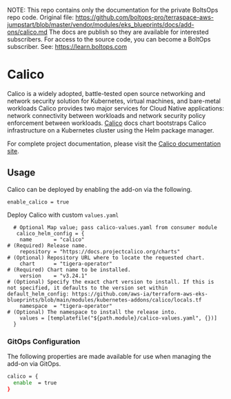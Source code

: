 <!-- note marker start -->
NOTE: This repo contains only the documentation for the private BoltsOps repo code.
Original file: https://github.com/boltops-pro/terraspace-aws-jumpstart/blob/master/vendor/modules/eks_blueprints/docs/add-ons/calico.md
The docs are publish so they are available for interested subscribers.
For access to the source code, you can become a BoltOps subscriber.
See: https://learn.boltops.com

<!-- note marker end -->

# Calico

Calico is a widely adopted, battle-tested open source networking and network security solution for Kubernetes, virtual machines, and bare-metal workloads
Calico provides two major services for Cloud Native applications: network connectivity between workloads and network security policy enforcement between workloads.
[Calico](https://projectcalico.docs.tigera.io/getting-started/kubernetes/helm#download-the-helm-chart) docs chart bootstraps Calico infrastructure on a Kubernetes cluster using the Helm package manager.

For complete project documentation, please visit the [Calico documentation site](https://docs.tigera.io/calico/next/about/).

## Usage

Calico can be deployed by enabling the add-on via the following.

```hcl
enable_calico = true
```

Deploy Calico with custom `values.yaml`

```hcl
  # Optional Map value; pass calico-values.yaml from consumer module
   calico_helm_config = {
    name       = "calico"                                               # (Required) Release name.
    repository = "https://docs.projectcalico.org/charts"                # (Optional) Repository URL where to locate the requested chart.
    chart      = "tigera-operator"                                      # (Required) Chart name to be installed.
    version    = "v3.24.1"                                              # (Optional) Specify the exact chart version to install. If this is not specified, it defaults to the version set within default_helm_config: https://github.com/aws-ia/terraform-aws-eks-blueprints/blob/main/modules/kubernetes-addons/calico/locals.tf
    namespace  = "tigera-operator"                                      # (Optional) The namespace to install the release into.
    values = [templatefile("${path.module}/calico-values.yaml", {})]
  }
```

### GitOps Configuration

The following properties are made available for use when managing the add-on via GitOps.

```sh
calico = {
  enable  = true
}
```
